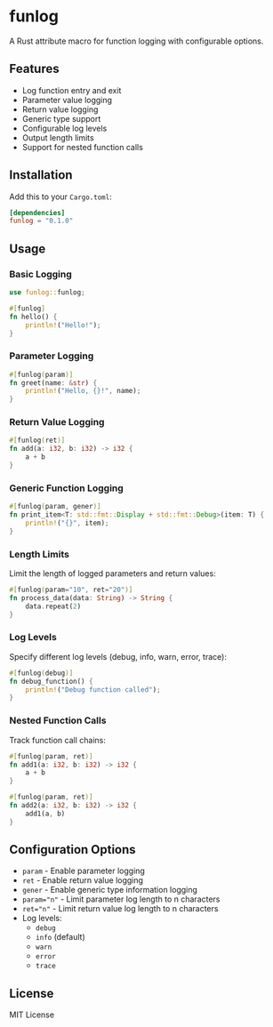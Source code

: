# funlog

A Rust attribute macro for function logging with configurable options.

## Features

- Log function entry and exit
- Parameter value logging
- Return value logging
- Generic type support
- Configurable log levels
- Output length limits
- Support for nested function calls

## Installation

Add this to your `Cargo.toml`:

```toml
[dependencies]
funlog = "0.1.0"
```

## Usage

### Basic Logging

```rust
use funlog::funlog;

#[funlog]
fn hello() {
    println!("Hello!");
}
```

### Parameter Logging

```rust
#[funlog(param)]
fn greet(name: &str) {
    println!("Hello, {}!", name);
}
```

### Return Value Logging

```rust
#[funlog(ret)]
fn add(a: i32, b: i32) -> i32 {
    a + b
}
```

### Generic Function Logging

```rust
#[funlog(param, gener)]
fn print_item<T: std::fmt::Display + std::fmt::Debug>(item: T) {
    println!("{}", item);
}
```

### Length Limits

Limit the length of logged parameters and return values:

```rust
#[funlog(param="10", ret="20")]
fn process_data(data: String) -> String {
    data.repeat(2)
}
```

### Log Levels

Specify different log levels (debug, info, warn, error, trace):

```rust
#[funlog(debug)]
fn debug_function() {
    println!("Debug function called");
}
```

### Nested Function Calls

Track function call chains:

```rust
#[funlog(param, ret)]
fn add1(a: i32, b: i32) -> i32 {
    a + b
}

#[funlog(param, ret)]
fn add2(a: i32, b: i32) -> i32 {
    add1(a, b)
}
```

## Configuration Options

- `param` - Enable parameter logging
- `ret` - Enable return value logging
- `gener` - Enable generic type information logging
- `param="n"` - Limit parameter log length to n characters
- `ret="n"` - Limit return value log length to n characters
- Log levels:
  - `debug`
  - `info` (default)
  - `warn`
  - `error`
  - `trace`

## License

MIT License
